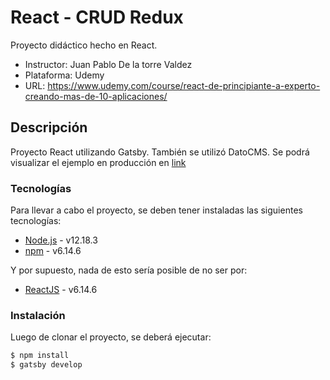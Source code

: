 # React - CRUD Redux

Proyecto didáctico hecho en React.

  - Instructor: Juan Pablo De la torre Valdez
  - Plataforma: Udemy
  - URL: https://www.udemy.com/course/react-de-principiante-a-experto-creando-mas-de-10-aplicaciones/

## Descripción

Proyecto React utilizando Gatsby. También se utilizó DatoCMS.
Se podrá visualizar el ejemplo en producción en [link](https://hardcore-banach-b1ffc1.netlify.app)

### Tecnologías

Para llevar a cabo el proyecto, se deben tener instaladas las siguientes tecnologías:

* [Node.js] - v12.18.3
* [npm] - v6.14.6

Y por supuesto, nada de esto sería posible de no ser por: 
* [ReactJS] - v6.14.6

### Instalación

Luego de clonar el proyecto, se deberá ejecutar:

```sh
$ npm install
$ gatsby develop
```


[node.js]: <https://nodejs.org/>
[npm]: <https://www.npmjs.com/>
[ReactJS]: <https://es.reactjs.org/>
